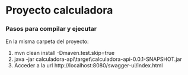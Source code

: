 # Proyecto calculadora


### Pasos para compilar y ejecutar

En la misma carpeta del proyecto:

1. mvn clean install -Dmaven.test.skip=true
2. java -jar calculadora-api\target\calculadora-api-0.0.1-SNAPSHOT.jar
3. Acceder a la url http://localhost:8080/swagger-ui/index.html

